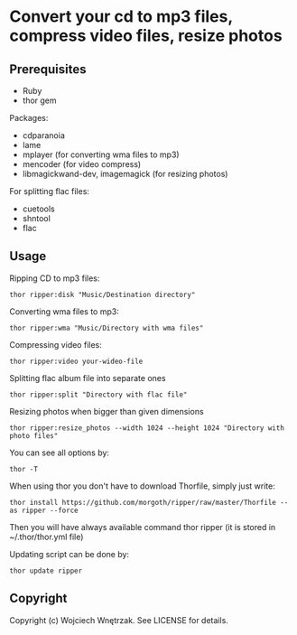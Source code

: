 # Convert your cd to mp3 files, compress video files, resize photos

## Prerequisites

* Ruby
* thor gem

Packages:

* cdparanoia
* lame
* mplayer (for converting wma files to mp3)
* mencoder (for video compress)
* libmagickwand-dev, imagemagick (for resizing photos)

For splitting flac files:

* cuetools
* shntool
* flac

## Usage

Ripping CD to mp3 files:

```
thor ripper:disk "Music/Destination directory"
```

Converting wma files to mp3:

```
thor ripper:wma "Music/Directory with wma files"
```

Compressing video files:

```
thor ripper:video your-wideo-file
```

Splitting flac album file into separate ones

```
thor ripper:split "Directory with flac file"
```

Resizing photos when bigger than given dimensions

```
thor ripper:resize_photos --width 1024 --height 1024 "Directory with photo files"
```

You can see all options by:

```
thor -T
```

When using thor you don't have to download Thorfile, simply just write:

```
thor install https://github.com/morgoth/ripper/raw/master/Thorfile --as ripper --force
```

Then you will have always available command thor ripper
(it is stored in ~/.thor/thor.yml file)

Updating script can be done by:

```
thor update ripper
```

## Copyright

Copyright (c) Wojciech Wnętrzak. See LICENSE for details.
